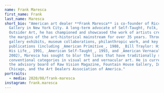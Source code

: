```yaml
---
name: Frank Maresca
first_name: Frank
last_name: Maresca
short_bio: "American art dealer **Frank Maresca** is co-founder of Ricco/Maresca
  Gallery in New York City. A long-term advocate of Self-Taught, Folk, and
  Outsider Art, he has championed and showcased the work of artists creating on
  the margins of the art-historical mainstream for over 35 years. Through many
  gallery exhibits, museum collaborations, philanthropic work, and key
  publications (including _American Primitive_, 1988, _Bill Traylor: His Art,
  His Life_, 1991, _American Self-Taught_, 1993, and _American Vernacular_,
  2002), Maresca has sought to blur the lines that have traditionally separated
  conventional categories in visual art and vernacular art. He is currently on
  the advisory board of Raw Vision Magazine, Fountain House Gallery, Intuit in
  Chicago, and the Art Dealers Association of America."
portraits:
  - media: 2020/08/frank-maresca
instagram: frank.maresca
---
```

